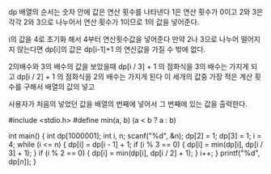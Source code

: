 dp 배열의 순서는 숫자 안에 값은 연산 횟수를 나타낸다
1은 연산 횟수가 0이고
2와 3은 각각 2와 3으로 나누어서 연산 횟수가 1이므로
1의 값을 넣어준다.

i의 값을 4로 초기화 해서 4부터 연산횟수값을 넣어준다
만약 2나 3으로 나누어 떨어지지 않는다면 dp[i]의 값은 dp[i-1]+1 의 연산값을
가질 수 밖에 없다.

2의배수와 3의 배수의 값을 보았을때
dp[i / 3] + 1 의 점화식을 3의 배수는 가지게 되고
dp[i / 2] + 1 의 점화식을 2의 배수는 가지게 된다
이 세개의 값중 가장 적은 계산 횟수를 구해서 배열의 값의 넣고

사용자가 처음의 넣었던 값을 배열의 번째에 넣어서
그 번째에 있는 값을 출력한다.


#include <stdio.h>
#define min(a, b) (a < b ? a : b)

int main()
{
  int dp[1000001];
  int i, n;
  scanf("%d", &n);
  dp[2] = 1;
  dp[3] = 1;
  i = 4;
  while (i <= n)
  {
    dp[i] = dp[i - 1] + 1;
    if (i % 3 == 0)
    {
      dp[i] = min(dp[i], dp[i / 3] + 1);
    }
    if (i % 2 == 0)
    {
      dp[i] = min(dp[i], dp[i / 2] + 1);
    }
    i++;
  }
  printf("%d", dp[n]);
}
